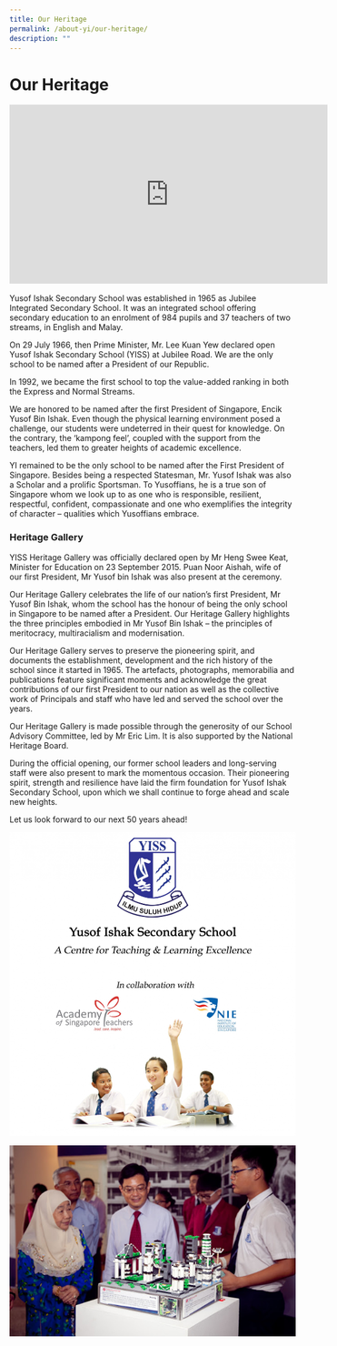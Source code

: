 ```yaml
---
title: Our Heritage
permalink: /about-yi/our-heritage/
description: ""
---
```

# **Our Heritage**


<iframe width="560" height="315" src="https://www.youtube.com/embed/2AC0JMM0xJQ" title="YouTube video player" frameborder="0" allow="accelerometer; autoplay; clipboard-write; encrypted-media; gyroscope; picture-in-picture" allowfullscreen=""></iframe>


Yusof Ishak Secondary School was established in 1965 as Jubilee Integrated Secondary School. It was an integrated school offering secondary education to an enrolment of 984 pupils and 37 teachers of two streams, in English and Malay.

On 29 July 1966, then Prime Minister, Mr. Lee Kuan Yew declared open Yusof Ishak Secondary School (YISS) at Jubilee Road. We are the only school to be named after a President of our Republic.

In 1992, we became the first school to top the value-added ranking in both the Express and Normal Streams.

We are honored to be named after the first President of Singapore, Encik Yusof Bin Ishak. Even though the physical learning environment posed a challenge, our students were undeterred in their quest for knowledge. On the contrary, the ‘kampong feel’, coupled with the support from the teachers, led them to greater heights of academic excellence.

YI remained to be the only school to be named after the First President of Singapore. Besides being a respected Statesman, Mr. Yusof Ishak was also a Scholar and a prolific Sportsman. To Yusoffians, he is a true son of Singapore whom we look up to as one who is responsible, resilient, respectful, confident, compassionate and one who exemplifies the integrity of character – qualities which Yusoffians embrace.

  

### Heritage Gallery

YISS Heritage Gallery was officially declared open by Mr Heng Swee Keat, Minister for Education on 23 September 2015. Puan Noor Aishah, wife of our first President, Mr Yusof bin Ishak was also present at the ceremony.

Our Heritage Gallery celebrates the life of our nation’s first President, Mr Yusof Bin Ishak, whom the school has the honour of being the only school in Singapore to be named after a President. Our Heritage Gallery highlights the three principles embodied in Mr Yusof Bin Ishak – the principles of meritocracy, multiracialism and modernisation.

Our Heritage Gallery serves to preserve the pioneering spirit, and documents the establishment, development and the rich history of the school since it started in 1965. The artefacts, photographs, memorabilia and publications feature significant moments and acknowledge the great contributions of our first President to our nation as well as the collective work of Principals and staff who have led and served the school over the years.

Our Heritage Gallery is made possible through the generosity of our School Advisory Committee, led by Mr Eric Lim. It is also supported by the National Heritage Board.

During the official opening, our former school leaders and long-serving staff were also present to mark the momentous occasion. Their pioneering spirit, strength and resilience have laid the firm foundation for Yusof Ishak Secondary School, upon which we shall continue to forge ahead and scale new heights.

Let us look forward to our next 50 years ahead!

![](/images/collabDraft6.jpg)

![](/images/heritage5.jpg)